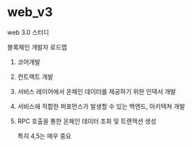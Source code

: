 # web_v3
web 3.0 스터디

블록체인 개발자 로드맵

1. 코어개발
2. 컨트랙트 개발
3. 서비스 레이어에서 온체인 데이터를 제공하기 위한 인덱서 개발
4. 서비스에 적합한 퍼포먼스가 발생할 수 있는 백엔드, 아키텍쳐 개발
5. RPC 호출을 통한 온체인 데이터 조회 및 트랜잭션 생성

   특히 4,5는 매우 중요
